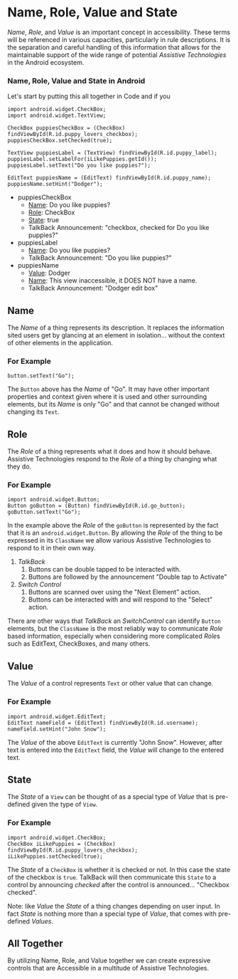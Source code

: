 # Name, Role, Value and State

*Name*, *Role*, and *Value* is an important concept in accessibility. These terms will be referenced
in various capacities, particularly in rule descriptions. It is the separation and careful handling 
of this information that allows for the maintainable support of the wide range of potential
*Assistive Technologies* in the Android ecosystem.

### Name, Role, Value and State in Android

Let's start by putting this all together in Code and if you 

```
import android.widget.CheckBox;
import android.widget.TextView;

CheckBox puppiesCheckBox = (CheckBox) findViewById(R.id.puppy_lovers_checkbox);
puppiesCheckBox.setChecked(true); 

TextView puppiesLabel = (TextView) findViewById(R.id.puppy_label);
puppiesLabel.setLabelFor(iLikePuppies.getId());
puppiesLabel.setText("Do you like puppies?");

EditText puppiesName = (EditText) findViewById(R.id.puppy_name);
puppiesName.setHint("Dodger");
```

- puppiesCheckBox
    - [Name](#name): Do you like puppies?
    - [Role](#role): CheckBox
    - [State](#state): true
    - TalkBack Announcement: "checkbox, checked for Do you like puppies?"
- puppiesLabel
    - [Name](#name): Do you like puppies?
    - TalkBack Announcement: "Do you like puppies?"
- puppiesName
    - [Value](#value): Dodger
    - [Name](#name): This view inaccessible, it DOES NOT have a name.
    - TalkBack Announcement: "Dodger edit box"


## Name

The *Name* of a thing represents its description. It replaces the information sited users get by
glancing at an element in isolation... without the context of other elements in the application. 

### For Example

```
button.setText("Go");
```

The `Button` above has the *Name* of "Go". It may have other important properties and context given 
where it is used and other surrounding elements, but its *Name* is only "Go" and that cannot be 
changed without changing its `Text`.

## Role

The *Role* of a thing represents what it does and how it should behave. Assistive Technologies
respond to the *Role* of a thing by changing what they do.

### For Example

```
import android.widget.Button;
Button goButton = (Button) findViewById(R.id.go_button);
goButton.setText("Go");
``` 

In the example above the *Role* of the `goButton` is represented by the fact that it is an 
`android.widget.Button`. By allowing the *Role* of the thing to be expressed in its `ClassName` we 
allow various Assistive Technologies to respond to it in their own way. 

1. *TalkBack* 
    1. Buttons can be double tapped to be interacted with.
    2. Buttons are followed by the announcement "Double tap to Activate"
2. *Switch Control*
    1. Buttons are scanned over using the "Next Element" action.
    2. Buttons can be interacted with and will respond to the "Select" action.

There are other ways that *TalkBack* an *SwitchControl* can identify `Button` elements, but the 
`ClassName` is the most reliably way to communicate *Role* based information, especially when 
considering more complicated *Role*s such as EditText, CheckBoxes, and many others.

## Value

The *Value* of a control represents `Text` or other value that can change.

### For Example

```
import android.widget.EditText;
EditText nameField = (EditText) findViewById(R.id.username);
nameField.setHint("John Snow");
``` 

The *Value* of the above `EditText` is currently "John Snow". However, after text is entered into
the `EditText` field, the *Value* will change to the entered text.

## State

The *State* of a `View` can be thought of as a special type of *Value* that is pre-defined given
the type of `View`.

### For Example

```
import android.widget.CheckBox;
CheckBox iLikePuppies = (CheckBox) findViewById(R.id.puppy_lovers_checkbox);
iLikePuppies.setChecked(true); 
```

The *State* of a `CheckBox` is whether it is checked or not. In this case the state of the checkbox
is `true`. TalkBack will then communicate this `State` to a control by announcing *checked* after
the control is announced... "Checkbox checked".

Note: like *Value* the *State* of a thing changes depending on user input. In fact *State* is 
nothing more than a special type of *Value*, that comes with pre-defined *Values*. 

## All Together

By utilizing Name, Role, and Value together we can create expressive controls that are 
Accessible in a multitude of Assistive Technologies.




